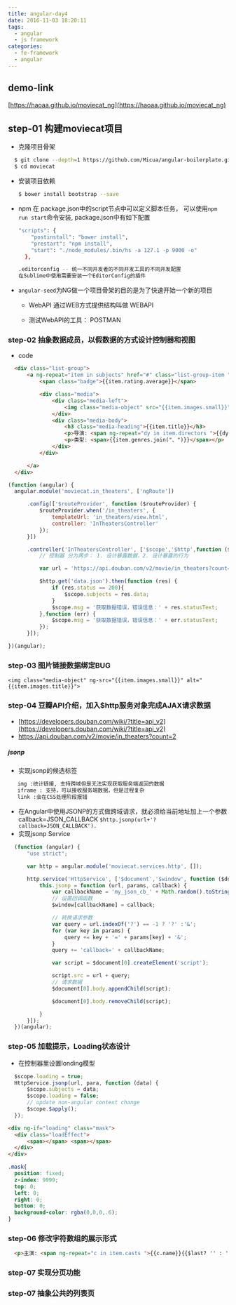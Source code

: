 ```yaml
---
title: angular-day4
date: 2016-11-03 18:20:11
tags:
  - angular
  - js framework
categories:
  - fe-framework 
  - angular
---
```

## demo-link
[https://haoaa.github.io/moviecat_ng](https://haoaa.github.io/moviecat_ng)

## step-01 构建moviecat项目

  - 克隆项目骨架

  ```bash
    $ git clone --depth=1 https://github.com/Micua/angular-boilerplate.git moviecat
    $ cd moviecat
  ```

- 安装项目依赖

  ```bash
  $ bower install bootstrap --save
  ```
- npm 在 package.json中的script节点中可以定义脚本任务，
  可以使用`npm run start`命令安装, package.json中有如下配置

  ```bash
  "scripts": {
      "postinstall": "bower install",
      "prestart": "npm install",
      "start": "./node_modules/.bin/hs -a 127.1 -p 9000 -o"
    },
  ```
  ```bash
  .editorconfig -- 统一不同开发者的不同开发工具的不同开发配置
  在Sublime中使用需要安装一个EditorConfig的插件
  ```
<!--more-->
- `angular-seed`为NG做一个项目骨架的目的是为了快速开始一个新的项目


  - WebAPI 通过WEB方式提供结构叫做 WEBAPI

  - 测试WebAPI的工具： POSTMAN


### step-02 抽象数据成员，以假数据的方式设计控制器和视图
  - code
  ```html
    <div class="list-group">
    	<a ng-repeat="item in subjects" href="#" class="list-group-item ">
    		<span class="badge">{{item.rating.average}}</span>

    		<div class="media">
    			<div class="media-left">
    				<img class="media-object" src="{{item.images.small}}" alt="{{item.images.title}}">
    			</div>
    			<div class="media-body">
    				<h3 class="media-heading">{{item.title}}</h3>
    				<p>导演: <span ng-repeat="dy in item.directors ">{{dy.name}}<span ng-hide="$last">、</span></span></p>
    				<p>类型: <span>{{item.genres.join("、")}}</span></p>
    			</div>
    		</div>

    	</a>
    </div>
  ```
  ```javaScript
  (function (angular) {
  	angular.module('moviecat.in_theaters', ['ngRoute'])

  		.config(['$routeProvider', function ($routeProvider) {
  			$routeProvider.when('/in_theaters', {
  				templateUrl: 'in_theaters/view.html',
  				controller: 'InTheatersController'
  			});
  		}])

  		.controller('InTheatersController', ['$scope','$http',function ($scope,$http) {
  			// 控制器 分为两步： 1. 设计暴露数据，2. 设计暴露的行为

  			var url = 'https://api.douban.com/v2/movie/in_theaters?count=2';

  			$http.get('data.json').then(function (res) {
  				if (res.status == 200){
  					$scope.subjects = res.data;
  				}
  			    $scope.msg = '获取数据错误，错误信息：' + res.statusText;
  			},function (err) {
  			    $scope.msg = '获取数据错误，错误信息：' + err.statusText;
  			});
  		}]);

  })(angular);
  ```
### step-03 图片链接数据绑定BUG
  `<img class="media-object" ng-src="{{item.images.small}}" alt="{{item.images.title}}">`

### step-04 豆瓣API介绍，加入$http服务对象完成AJAX请求数据
  - [https://developers.douban.com/wiki/?title=api_v2](https://developers.douban.com/wiki/?title=api_v2)
  - https://api.douban.com/v2/movie/in_theaters?count=2

##### jsonp
  - 实现jsonp的候选标签
  ```html
     img :统计链接, 支持跨域但是无法实现获取服务端返回的数据
     iframe : 支持，可以接收服务端数据，但是过程复杂
     link :会在CSS处理阶段报错
  ```
  - 在Angular中使用JSONP的方式做跨域请求，就必须给当前地址加上一个参数 callback=JSON_CALLBACK
    `$http.jsonp(url+'?callback=JSON_CALLBACK').`
  - 实现jsonp Service
  ```javaScript
    (function (angular) {
    	"use strict";

        var http = angular.module('moviecat.services.http', []);

    	http.service('HttpService', ['$document','$window', function ($document,$window) {
    		this.jsonp = function (url, params, callback) {
    			var callbackName = 'my_json_cb_' + Math.random().toString().replace('.', '');
    			// 设置回调函数
    			$window[callbackName] = callback;

    			// 转换请求参数
    			var query = url.indexOf('?') == -1 ? '?' :'&';
    			for (var key in params) {
    				query += key + '=' + params[key] + '&';
    			}
                query += 'callback=' + callbackName;

    			var script = $document[0].createElement('script');

    			script.src = url + query;
    			// 请求数据
    			$document[0].body.appendChild(script);

    			$document[0].body.removeChild(script);

    		}
    	}]);
    })(angular);

  ```
### step-05 加载提示，Loading状态设计
  - 在控制器里设置londing模型
  ```javaScript
    $scope.loading = true;
    HttpService.jsonp(url, para, function (data) {
        $scope.subjects = data;
        $scope.loading = false;
        // update non-angular context change
        $scope.$apply();
    });
  ```
  ```html
  <div ng-if="loading" class="mask">
  	<div class="loadEffect">
  		<span></span> <span></span>
  	</div>
  </div>
  ```
  ```css
  .mask{
  	position: fixed;
  	z-index: 9999;
  	top: 0;
  	left: 0;
  	right: 0;
  	bottom: 0;
  	background-color: rgba(0,0,0,.6);
  }
  ```

### step-06 修改字符数组的展示形式
  ```html
    <p>主演: <span ng-repeat="c in item.casts ">{{c.name}}{{$last? '' : '、'}}</span></p>
  ```

### step-07 实现分页功能
### step-07 抽象公共的列表页
